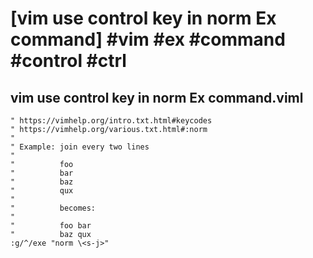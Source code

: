 # [vim use control key in norm Ex command] #vim #ex #command #control #ctrl

## vim use control key in norm Ex command.viml

```viml
" https://vimhelp.org/intro.txt.html#keycodes
" https://vimhelp.org/various.txt.html#:norm
"
" Example: join every two lines
"          
"          foo
"          bar
"          baz
"          qux
"
"          becomes:
"
"          foo bar
"          baz qux
:g/^/exe "norm \<s-j>"
```

